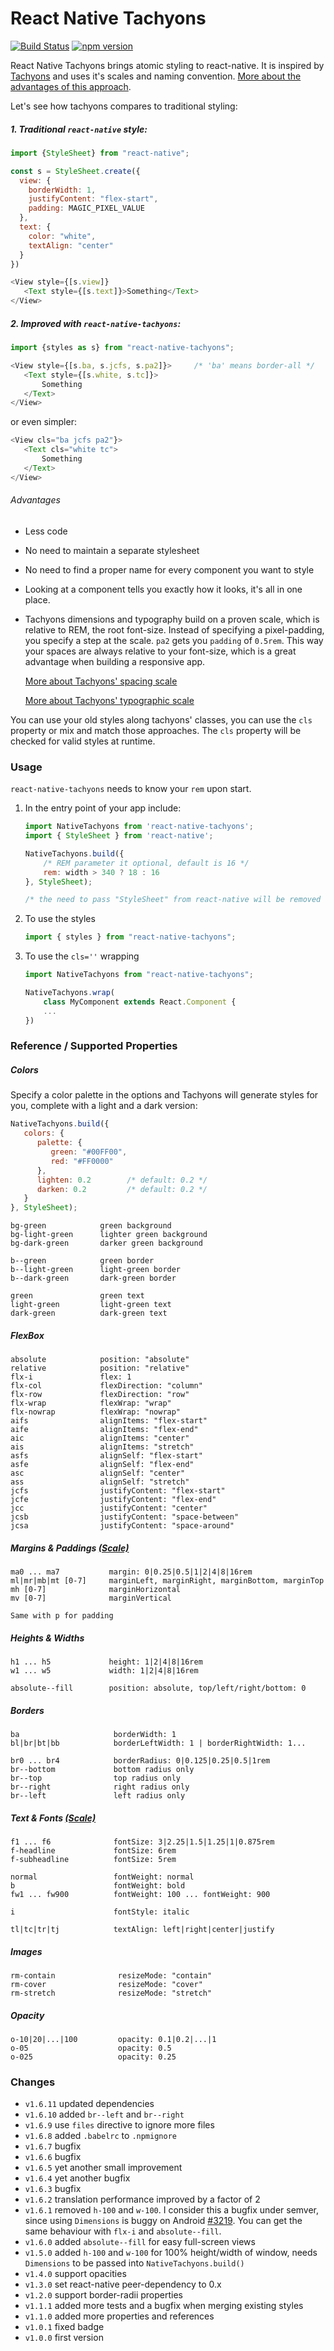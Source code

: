 # React Native Tachyons
[![Build Status](https://travis-ci.org/fab1an/react-native-tachyons.svg?branch=master)](https://travis-ci.org/fab1an/react-native-tachyons) [![npm version](https://img.shields.io/npm/v/react-native-tachyons.svg)](https://www.npmjs.com/package/react-native-tachyons)

React Native Tachyons brings atomic styling to react-native. It is inspired by [Tachyons](http://tachyons.io) and uses it's scales and naming convention. [More about the advantages of this approach](http://mrmrs.io/writing/2016/03/24/scalable-css).

Let's see how tachyons compares to traditional styling:

##### 1. Traditional `react-native` style:

```javascript
import {StyleSheet} from "react-native";

const s = StyleSheet.create({
  view: {
    borderWidth: 1,
    justifyContent: "flex-start",
    padding: MAGIC_PIXEL_VALUE
  },
  text: {
    color: "white",
    textAlign: "center"
  }
})

<View style={[s.view]}
   <Text style={[s.text]}>Something</Text>
</View>
```

##### 2. Improved with `react-native-tachyons`:

```javascript
import {styles as s} from "react-native-tachyons";

<View style={[s.ba, s.jcfs, s.pa2]}>     /* 'ba' means border-all */
   <Text style={[s.white, s.tc]}>
       Something
   </Text>
</View>
```

or even simpler:

```javascript
<View cls="ba jcfs pa2"}>
   <Text cls="white tc">
       Something
   </Text>
</View>
```

###### Advantages
* Less code
* No need to maintain a separate stylesheet
* No need to find a proper name for every component you want to style
* Looking at a component tells you exactly how it looks, it's all in one place.
* Tachyons dimensions and typography build on a proven scale, which is relative to REM, the root font-size. Instead of specifying a pixel-padding, you specify a step at the scale. `pa2` gets you `padding` of `0.5rem`. This way your spaces are always relative to your font-size, which is a great advantage when building a responsive app.
  
  [More about Tachyons' spacing scale](http://tachyons.io/docs/layout/spacing/)

  [More about Tachyons' typographic scale](http://tachyons.io/docs/typography/scale/)

You can use your old styles along tachyons' classes, you can use the `cls` property or mix and match those approaches. The `cls` property will be checked for valid styles at runtime.


### Usage
`react-native-tachyons` needs to know your `rem` upon start.

1. In the entry point of your app include:
   ```javascript
   import NativeTachyons from 'react-native-tachyons';
   import { StyleSheet } from 'react-native';

   NativeTachyons.build({
       /* REM parameter it optional, default is 16 */
       rem: width > 340 ? 18 : 16
   }, StyleSheet);

   /* the need to pass "StyleSheet" from react-native will be removed */
   ```

3. To use the styles
   ```javascript
   import { styles } from "react-native-tachyons";
   ````

2. To use the `cls=''` wrapping
   ```javascript
   import NativeTachyons from "react-native-tachyons";

   NativeTachyons.wrap(
       class MyComponent extends React.Component {
       ...
   })
   ````




### Reference / Supported Properties

##### Colors
Specify a color palette in the options and Tachyons will generate styles for you, complete with a light and a dark version:
```javascript
NativeTachyons.build({
   colors: {
      palette: {
         green: "#00FF00",
         red: "#FF0000"
      },
      lighten: 0.2        /* default: 0.2 */
      darken: 0.2         /* default: 0.2 */
   }
}, StyleSheet);
```

```
bg-green            green background
bg-light-green      lighter green background
bg-dark-green       darker green background

b--green            green border
b--light-green      light-green border
b--dark-green       dark-green border

green               green text
light-green         light-green text
dark-green          dark-green text
```

##### FlexBox
```
absolute            position: "absolute"
relative            position: "relative"
flx-i               flex: 1
flx-col             flexDirection: "column"
flx-row             flexDirection: "row"
flx-wrap            flexWrap: "wrap"
flx-nowrap          flexWrap: "nowrap"
aifs                alignItems: "flex-start"
aife                alignItems: "flex-end"
aic                 alignItems: "center"
ais                 alignItems: "stretch"
asfs                alignSelf: "flex-start"
asfe                alignSelf: "flex-end"
asc                 alignSelf: "center"
ass                 alignSelf: "stretch"
jcfs                justifyContent: "flex-start"
jcfe                justifyContent: "flex-end"
jcc                 justifyContent: "center"
jcsb                justifyContent: "space-between"
jcsa                justifyContent: "space-around"
```

##### Margins & Paddings [(Scale)](http://tachyons.io/docs/layout/spacing/)
```
ma0 ... ma7           margin: 0|0.25|0.5|1|2|4|8|16rem
ml|mr|mb|mt [0-7]     marginLeft, marginRight, marginBottom, marginTop
mh [0-7]              marginHorizontal
mv [0-7]              marginVertical

Same with p for padding
```

##### Heights & Widths
```
h1 ... h5             height: 1|2|4|8|16rem
w1 ... w5             width: 1|2|4|8|16rem

absolute--fill        position: absolute, top/left/right/bottom: 0
```

##### Borders
```
ba                     borderWidth: 1
bl|br|bt|bb            borderLeftWidth: 1 | borderRightWidth: 1...

br0 ... br4            borderRadius: 0|0.125|0.25|0.5|1rem
br--bottom             bottom radius only
br--top                top radius only
br--right              right radius only
br--left               left radius only
```

##### Text & Fonts [(Scale)](http://tachyons.io/docs/typography/scale/)
```
f1 ... f6              fontSize: 3|2.25|1.5|1.25|1|0.875rem
f-headline             fontSize: 6rem
f-subheadline          fontSize: 5rem

normal                 fontWeight: normal
b                      fontWeight: bold
fw1 ... fw900          fontWeight: 100 ... fontWeight: 900

i                      fontStyle: italic

tl|tc|tr|tj            textAlign: left|right|center|justify
```

##### Images
```
rm-contain              resizeMode: "contain"
rm-cover                resizeMode: "cover"
rm-stretch              resizeMode: "stretch"
```

##### Opacity
```
o-10|20|...|100         opacity: 0.1|0.2|...|1
o-05                    opacity: 0.5
o-025                   opacity: 0.25
```

### Changes
* `v1.6.11` updated dependencies
* `v1.6.10` added `br--left` and `br--right`
* `v1.6.9` use `files` directive to ignore more files
* `v1.6.8` added `.babelrc` to `.npmignore`
* `v1.6.7` bugfix
* `v1.6.6` bugfix
* `v1.6.5` yet another small improvement
* `v1.6.4` yet another bugfix
* `v1.6.3` bugfix
* `v1.6.2` translation performance improved by a factor of 2
* `v1.6.1` removed `h-100` and `w-100`. I consider this a bugfix under semver, since using `Dimensions` is buggy on Android [#3219](https://github.com/facebook/react-native/issues/3219). You can get the same behaviour with `flx-i` and `absolute--fill`.
* `v1.6.0` added `absolute--fill` for easy full-screen views
* `v1.5.0` added `h-100` and `w-100` for 100% height/width of window, needs `Dimensions` to be passed into `NativeTachyons.build()`
* `v1.4.0` support opacities
* `v1.3.0` set react-native peer-dependency to 0.x
* `v1.2.0` support border-radii properties
* `v1.1.1` added more tests and a bugfix when merging existing styles
* `v1.1.0` added more properties and references
* `v1.0.1` fixed badge
* `v1.0.0` first version

